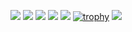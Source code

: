 ![](http://github-profile-summary-cards.vercel.app/api/cards/profile-details?username=TatsuyaM2667&theme=tokyonight)
![](http://github-profile-summary-cards.vercel.app/api/cards/repos-per-language?username=TatsuyaM2667&theme=tokyonight)
![](http://github-profile-summary-cards.vercel.app/api/cards/most-commit-language?username=TatsuyaM2667&theme=tokyonight)
![](http://github-profile-summary-cards.vercel.app/api/cards/stats?username=TatsuyaM2667&theme=tokyonight)
![](http://github-profile-summary-cards.vercel.app/api/cards/productive-time?username=TatsuyaM2667&theme=tokyonight&utcOffset=8)
[![trophy](https://github-profile-trophy.vercel.app/?username=TatsuyaM2667&theme=onedark&column=7)](https://github.com/ryo-ma/github-profile-trophy)
![](https://raw.githubusercontent.com/TatsuyaM2667/リポジトリ名/output/github-contribution-grid-snake.svg)

<!---
TatsuyaM2667/TatsuyaM2667 is a ✨ special ✨ repository because its `README.md` (this file) appears on your GitHub profile.
You can click the Preview link to take a look at your changes.
--->
